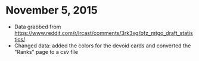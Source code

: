 # November 5, 2015 
- Data grabbed from https://www.reddit.com/r/lrcast/comments/3rk3xg/bfz_mtgo_draft_statistics/
- Changed data: added the colors for the devoid cards and converted the "Ranks" page to a csv file